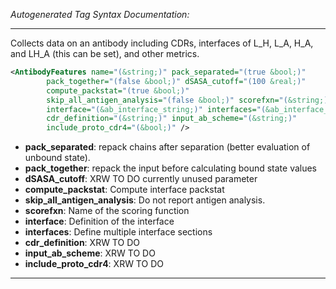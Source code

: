 <!-- THIS IS AN AUTOGENERATED FILE: Don't edit it directly, instead change the schema definition in the code itself. -->

_Autogenerated Tag Syntax Documentation:_

---
Collects data on an antibody including CDRs, interfaces of L_H, L_A, H_A, and LH_A (this can be set), and other metrics.

```xml
<AntibodyFeatures name="(&string;)" pack_separated="(true &bool;)"
        pack_together="(false &bool;)" dSASA_cutoff="(100 &real;)"
        compute_packstat="(true &bool;)"
        skip_all_antigen_analysis="(false &bool;)" scorefxn="(&string;)"
        interface="(&ab_interface_string;)" interfaces="(&ab_interface_list;)"
        cdr_definition="(&string;)" input_ab_scheme="(&string;)"
        include_proto_cdr4="(&bool;)" />
```

-   **pack_separated**: repack chains after separation (better evaluation of unbound state).
-   **pack_together**: repack the input before calculating bound state values
-   **dSASA_cutoff**: XRW TO DO currently unused parameter
-   **compute_packstat**: Compute interface packstat
-   **skip_all_antigen_analysis**: Do not report antigen analysis.
-   **scorefxn**: Name of the scoring function
-   **interface**: Definition of the interface
-   **interfaces**: Define multiple interface sections
-   **cdr_definition**: XRW TO DO
-   **input_ab_scheme**: XRW TO DO
-   **include_proto_cdr4**: XRW TO DO

---
